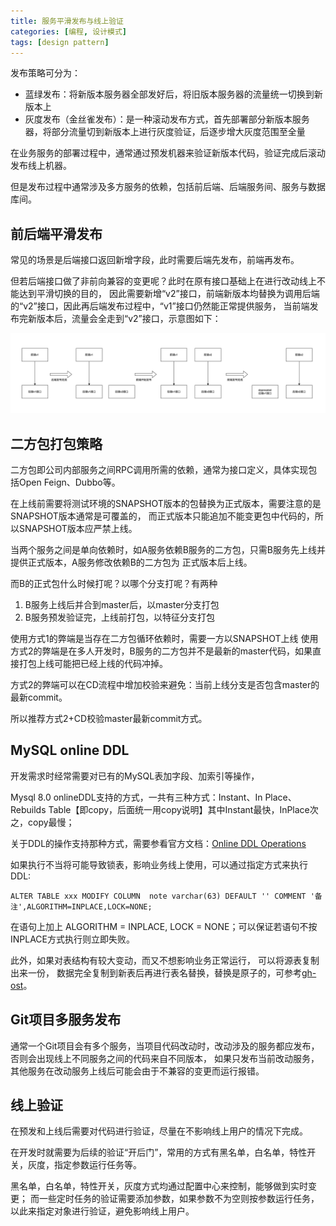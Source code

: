 ```yaml
---
title: 服务平滑发布与线上验证
categories: [编程, 设计模式]
tags: [design pattern]
---
```


发布策略可分为：
- 蓝绿发布：将新版本服务器全部发好后，将旧版本服务器的流量统一切换到新版本上
- 灰度发布（金丝雀发布）：是一种滚动发布方式，首先部署部分新版本服务器，将部分流量切到新版本上进行灰度验证，后逐步增大灰度范围至全量

在业务服务的部署过程中，通常通过预发机器来验证新版本代码，验证完成后滚动发布线上机器。

但是发布过程中通常涉及多方服务的依赖，包括前后端、后端服务间、服务与数据库间。

## 前后端平滑发布

常见的场景是后端接口返回新增字段，此时需要后端先发布，前端再发布。

但若后端接口做了非前向兼容的变更呢？此时在原有接口基础上在进行改动线上不能达到平滑切换的目的，
因此需要新增“v2”接口，前端新版本均替换为调用后端的“v2”接口，因此再后端发布过程中，“v1”接口仍然能正常提供服务，
当前端发布完新版本后，流量会全走到“v2”接口，示意图如下：

![](/assets/2024/12/16/v1v2.png)


## 二方包打包策略

二方包即公司内部服务之间RPC调用所需的依赖，通常为接口定义，具体实现包括Open Feign、Dubbo等。

在上线前需要将测试环境的SNAPSHOT版本的包替换为正式版本，需要注意的是SNAPSHOT版本通常是可覆盖的，
而正式版本只能追加不能变更包中代码的，所以SNAPSHOT版本应严禁上线。

当两个服务之间是单向依赖时，如A服务依赖B服务的二方包，只需B服务先上线并提供正式版本，A服务修改依赖B的二方包为
正式版本后上线。

而B的正式包什么时候打呢？以哪个分支打呢？有两种
1. B服务上线后并合到master后，以master分支打包
2. B服务预发验证完，上线前打包，以特征分支打包

使用方式1的弊端是当存在二方包循环依赖时，需要一方以SNAPSHOT上线
使用方式2的弊端是在多人开发时，B服务的二方包并不是最新的master代码，如果直接打包上线可能把已经上线的代码冲掉。

方式2的弊端可以在CD流程中增加校验来避免：当前上线分支是否包含master的最新commit。

所以推荐方式2+CD校验master最新commit方式。


## MySQL online DDL

开发需求时经常需要对已有的MySQL表加字段、加索引等操作，

Mysql 8.0 onlineDDL支持的方式，一共有三种方式：Instant、In Place、Rebuilds Table【即copy，后面统一用copy说明】其中Instant最快，InPlace次之，copy最慢；

关于DDL的操作支持那种方式，需要参看官方文档：[Online DDL Operations](https://dev.mysql.com/doc/refman/8.4/en/innodb-online-ddl-operations.html)

如果执行不当将可能导致锁表，影响业务线上使用，可以通过指定方式来执行DDL:

`ALTER TABLE xxx MODIFY COLUMN  note varchar(63) DEFAULT '' COMMENT '备注',ALGORITHM=INPLACE,LOCK=NONE;`

在语句上加上 ALGORITHM = INPLACE, LOCK = NONE；可以保证若语句不按INPLACE方式执行则立即失败。

此外，如果对表结构有较大变动，而又不想影响业务正常运行， 可以将源表复制出来一份， 数据完全复制到新表后再进行表名替换，替换是原子的，可参考[gh-ost](https://github.com/github/gh-ost)。

## Git项目多服务发布

通常一个Git项目会有多个服务，当项目代码改动时，改动涉及的服务都应发布，否则会出现线上不同服务之间的代码来自不同版本，
如果只发布当前改动服务，其他服务在改动服务上线后可能会由于不兼容的变更而运行报错。


## 线上验证

在预发和上线后需要对代码进行验证，尽量在不影响线上用户的情况下完成。

在开发时就需要为后续的验证“开后门”，常用的方式有黑名单，白名单，特性开关，灰度，指定参数运行任务等。

黑名单，白名单，特性开关，灰度方式均通过配置中心来控制，能够做到实时变更；
而一些定时任务的验证需要添加参数，如果参数不为空则按参数运行任务，以此来指定对象进行验证，避免影响线上用户。






